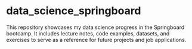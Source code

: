 # data_science_springboard
This repository showcases my data science progress in the Springboard bootcamp. It includes lecture notes, code examples, datasets, and exercises to serve as a reference for future projects and job applications.
